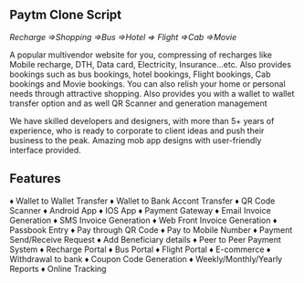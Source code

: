 <h2>Paytm Clone Script</h2>

<i>Recharge =>Shopping =>Bus =>Hotel => Flight =>Cab =>Movie</i>

A popular multivendor website for you, compressing of recharges like Mobile recharge, DTH, Data card, Electricity, Insurance…etc. 
Also provides bookings such as bus bookings, hotel bookings, Flight bookings, Cab bookings and Movie bookings. You can also relish 
your home or personal needs through attractive shopping. Also provides you with a wallet to wallet transfer option and as well QR 
Scanner and generation management

We have skilled developers and designers, with more than 5+ years of experience, who is ready to corporate to client ideas and push their business to the peak. Amazing mob app designs with user-friendly interface provided.

<h2> Features </h2>

♦ Wallet to Wallet Transfer
♦ Wallet to Bank Accont Transfer
♦ QR Code Scanner
♦ Android App
♦ IOS App
♦ Payment Gateway
♦ Email Invoice Generation
♦ SMS Invoice Generation
♦ Web Front Invoice Generation
♦ Passbook Entry
♦ Pay through QR Code
♦ Pay to Mobile Number
♦ Payment Send/Receive Request
♦ Add Beneficiary details
♦ Peer to Peer Payment System
♦ Recharge Portal
♦ Bus Portal
♦ Flight Portal
♦ E-commerce
♦ Withdrawal to bank
♦ Coupon Code Generation
♦ Weekly/Monthly/Yearly Reports
♦ Online Tracking
